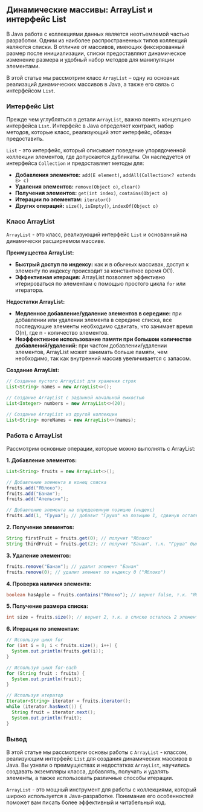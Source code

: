 ## Динамические массивы: ArrayList и интерфейс List

В Java работа с коллекциями данных является неотъемлемой частью разработки. Одним из наиболее распространенных типов коллекций являются списки. В отличие от массивов, имеющих фиксированный размер после инициализации, списки предоставляют динамическое изменение размера и удобный набор методов для манипуляции элементами.

В этой статье мы рассмотрим класс `ArrayList` – одну из основных реализаций динамических массивов в Java, а также его связь с интерфейсом `List`. 

### Интерфейс List

Прежде чем углубляться в детали `ArrayList`, важно понять концепцию интерфейса `List`. Интерфейс в Java определяет контракт, набор методов, которые класс, реализующий этот интерфейс, обязан предоставить. 

`List` - это интерфейс, который описывает поведение упорядоченной коллекции элементов, где допускаются дубликаты. Он наследуется от интерфейса `Collection` и предоставляет методы для:

* **Добавления элементов:** `add(E element)`, `addAll(Collection<? extends E> c)`
* **Удаления элементов:** `remove(Object o)`, `clear()`
* **Получения элементов:** `get(int index)`, `contains(Object o)`
* **Итерации по элементам:** `iterator()`
* **Других операций:** `size()`, `isEmpty()`, `indexOf(Object o)`

### Класс ArrayList

`ArrayList` - это класс, реализующий интерфейс `List` и основанный на динамически расширяемом массиве. 

**Преимущества ArrayList:**

* **Быстрый доступ по индексу:** как и в обычных массивах, доступ к элементу по индексу происходит за константное время O(1).
* **Эффективная итерация:**  ArrayList позволяет эффективно итерироваться по элементам с помощью простого цикла `for` или итератора.

**Недостатки ArrayList:**

* **Медленное добавление/удаление элементов в середине:** при добавлении или удалении элемента в середине списка, все последующие элементы необходимо сдвигать, что занимает время O(n), где n - количество элементов.
* **Неэффективное использование памяти при большом количестве добавлений/удалений:** при частом добавлении/удалении элементов, ArrayList может занимать больше памяти, чем необходимо, так как внутренний массив увеличивается с запасом.

**Создание ArrayList:**

```java
// Создание пустого ArrayList для хранения строк
List<String> names = new ArrayList<>(); 

// Создание ArrayList с заданной начальной емкостью
List<Integer> numbers = new ArrayList<>(20); 

// Создание ArrayList из другой коллекции
List<String> moreNames = new ArrayList<>(names); 
```

### Работа с ArrayList

Рассмотрим основные операции, которые можно выполнять с ArrayList:

**1. Добавление элементов:**

```java
List<String> fruits = new ArrayList<>();

// Добавление элемента в конец списка
fruits.add("Яблоко"); 
fruits.add("Банан"); 
fruits.add("Апельсин");

// Добавление элемента на определенную позицию (индекс)
fruits.add(1, "Груша"); // добавит "Груша" на позицию 1, сдвинув остальные элементы
```

**2. Получение элементов:**

```java
String firstFruit = fruits.get(0); // получит "Яблоко"
String thirdFruit = fruits.get(2); // получит "Банан", т.к. "Груша" была добавлена на позицию 1
```

**3. Удаление элементов:**

```java
fruits.remove("Банан"); // удалит элемент "Банан"
fruits.remove(0); // удалит элемент по индексу 0 ("Яблоко")
```

**4. Проверка наличия элемента:**

```java
boolean hasApple = fruits.contains("Яблоко"); // вернет false, т.к. "Яблоко" было удалено
```

**5. Получение размера списка:**

```java
int size = fruits.size(); // вернет 2, т.к. в списке осталось 2 элемента
```

**6. Итерация по элементам:**

```java
// Используя цикл for
for (int i = 0; i < fruits.size(); i++) {
  System.out.println(fruits.get(i)); 
}

// Используя цикл for-each
for (String fruit : fruits) {
  System.out.println(fruit);
}

// Используя итератор
Iterator<String> iterator = fruits.iterator();
while (iterator.hasNext()) {
  String fruit = iterator.next();
  System.out.println(fruit);
}
```

### Вывод

В этой статье мы рассмотрели основы работы с `ArrayList` - классом, реализующим интерфейс `List` для создания динамических массивов в Java. Вы узнали о преимуществах и недостатках `ArrayList`, научились создавать экземпляры класса, добавлять, получать и удалять элементы, а также использовать различные способы итерации. 

`ArrayList` - это мощный инструмент для работы с коллекциями, который широко используется в Java-разработке. Понимание его особенностей поможет вам писать более эффективный и читабельный код. 
